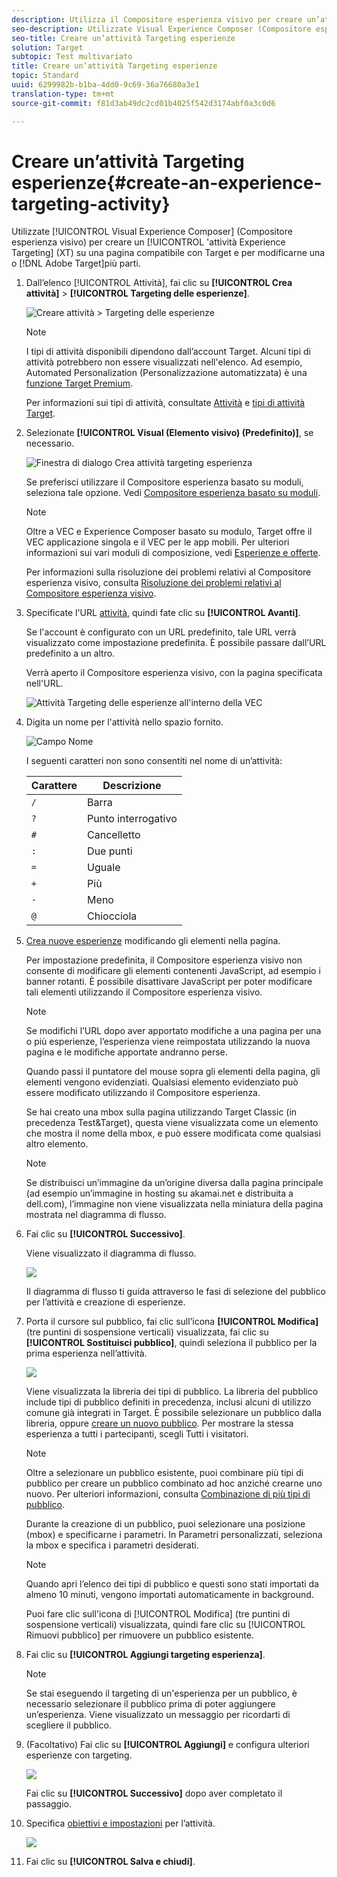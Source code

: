 ```yaml
---
description: Utilizza il Compositore esperienza visivo per creare un’attività Targeting esperienze su una pagina abilitata per Target e modificarne alcune parti della pagina in Target.
seo-description: Utilizzate Visual Experience Composer (Compositore esperienza visivo) per creare un'attività di targeting delle esperienze su una pagina compatibile con Target e per modificarne una o più parti all'interno di Adobe Target.
seo-title: Creare un’attività Targeting esperienze
solution: Target
subtopic: Test multivariato
title: Creare un’attività Targeting esperienze
topic: Standard
uuid: 6299982b-b1ba-4dd0-9c69-36a76680a3e1
translation-type: tm+mt
source-git-commit: f81d3ab49dc2cd01b4025f542d3174abf0a3c0d6

---
```



# Creare un’attività Targeting esperienze{#create-an-experience-targeting-activity}

Utilizzate [!UICONTROL Visual Experience Composer] (Compositore esperienza visivo) per creare un [!UICONTROL &#39;attività Experience Targeting] (XT) su una pagina compatibile con Target e per modificarne una o [!DNL Adobe Target]più parti.

1. Dall’elenco [!UICONTROL Attività], fai clic su **[!UICONTROL Crea attività]** &gt; **[!UICONTROL Targeting delle esperienze]**.

   ![Creare attività &gt; Targeting delle esperienze](/help/c-activities/t-experience-target/t-xt-create/assets/xt_select-1.png)

   >[!NOTE]
   >
   >I tipi di attività disponibili dipendono dall’account Target. Alcuni tipi di attività potrebbero non essere visualizzati nell&#39;elenco. Ad esempio, Automated Personalization (Personalizzazione automatizzata) è una [funzione Target Premium](/help/c-intro/intro.md#premium).

   Per informazioni sui tipi di attività, consultate [Attività](../../../c-activities/activities.md#concept_D317A95A1AB54674BA7AB65C7985BA03) e [tipi di attività Target](/help/c-activities/target-activities-guide.md).

1. Selezionate **[!UICONTROL Visual (Elemento visivo) (Predefinito)]**, se necessario.

   ![Finestra di dialogo Crea attività targeting esperienza](/help/c-activities/t-experience-target/t-xt-create/assets/form_url-new.png)

   Se preferisci utilizzare il Compositore esperienza basato su moduli, seleziona tale opzione. Vedi [Compositore esperienza basato su moduli](https://marketing.adobe.com/resources/help/en_US/target/target/t_form_experience_composer.html).

   >[!NOTE]
   >
   >Oltre a VEC e Experience Composer basato su modulo, Target offre il VEC applicazione singola e il VEC per le app mobili. Per ulteriori informazioni sui vari moduli di composizione, vedi [Esperienze e offerte](/help/c-experiences/experiences.md).

   Per informazioni sulla risoluzione dei problemi relativi al Compositore esperienza visivo, consulta [Risoluzione dei problemi relativi al Compositore esperienza visivo](../../../c-experiences/c-visual-experience-composer/r-troubleshoot-composer/troubleshoot-composer.md#reference_77743144F10143A3A89D56E116D296E4).

1. Specificate l&#39;URL [attività](../../../c-activities/t-experience-target/t-xt-create/xt-activity-url.md#concept_D28549AAA0A14E3BB5F05F32BE8ABC90), quindi fate clic su **[!UICONTROL Avanti]**.

   Se l&#39;account è configurato con un URL predefinito, tale URL verrà visualizzato come impostazione predefinita. È possibile passare dall’URL predefinito a un altro.

   Verrà aperto il Compositore esperienza visivo, con la pagina specificata nell&#39;URL.

   ![Attività Targeting delle esperienze all&#39;interno della VEC](/help/c-activities/t-experience-target/t-xt-create/assets/xt-in-vec.png)

1. Digita un nome per l&#39;attività nello spazio fornito.

   ![Campo Nome](/help/c-activities/t-experience-target/t-xt-create/assets/xt_name-new.png)

   I seguenti caratteri non sono consentiti nel nome di un’attività:

   | Carattere | Descrizione |
   |--- |--- |
   | `/` | Barra |
   | `?` | Punto interrogativo |
   | `#` | Cancelletto |
   | `:` | Due punti |
   | `=` | Uguale |
   | `+` | Più |
   | `-` | Meno |
   | `@` | Chiocciola |

1. [Crea nuove esperienze](../../../c-activities/t-experience-target/t-xt-create/xt-add-experience.md#task_454646F2895242D3B92DC395A0CE1A00) modificando gli elementi nella pagina.



   Per impostazione predefinita, il Compositore esperienza visivo non consente di modificare gli elementi contenenti JavaScript, ad esempio i banner rotanti. È possibile disattivare JavaScript per poter modificare tali elementi utilizzando il Compositore esperienza visivo.

   >[!NOTE]
   >
   >Se modifichi l’URL dopo aver apportato modifiche a una pagina per una o più esperienze, l’esperienza viene reimpostata utilizzando la nuova pagina e le modifiche apportate andranno perse.

   Quando passi il puntatore del mouse sopra gli elementi della pagina, gli elementi vengono evidenziati. Qualsiasi elemento evidenziato può essere modificato utilizzando il Compositore esperienza.

   Se hai creato una mbox sulla pagina utilizzando Target Classic (in precedenza Test&amp;Target), questa viene visualizzata come un elemento che mostra il nome della mbox, e può essere modificata come qualsiasi altro elemento.

   >[!NOTE]
   >
   >Se distribuisci un’immagine da un’origine diversa dalla pagina principale (ad esempio un’immagine in hosting su akamai.net e distribuita a dell.com), l’immagine non viene visualizzata nella miniatura della pagina mostrata nel diagramma di flusso.

1. Fai clic su **[!UICONTROL Successivo]**.

   Viene visualizzato il diagramma di flusso.

   ![](assets/xt_diagram.png)

   Il diagramma di flusso ti guida attraverso le fasi di selezione del pubblico per l’attività e creazione di esperienze.
1. Porta il cursore sul pubblico, fai clic sull’icona **[!UICONTROL Modifica]** (tre puntini di sospensione verticali) visualizzata, fai clic su **[!UICONTROL Sostituisci pubblico]**, quindi seleziona il pubblico per la prima esperienza nell’attività.

   ![](assets/xt_change_audience.png)

   Viene visualizzata la libreria dei tipi di pubblico. La libreria del pubblico include tipi di pubblico definiti in precedenza, inclusi alcuni di utilizzo comune già integrati in Target. È possibile selezionare un pubblico dalla libreria, oppure [creare un nuovo pubblico](../../../c-target/c-audiences/audiences.md#concept_65BE870D290E412D8BBF557EEA67C271). Per mostrare la stessa esperienza a tutti i partecipanti, scegli Tutti i visitatori.

   >[!NOTE]
   >
   >Oltre a selezionare un pubblico esistente, puoi combinare più tipi di pubblico per creare un pubblico combinato ad hoc anziché crearne uno nuovo. Per ulteriori informazioni, consulta [Combinazione di più tipi di pubblico](../../../c-target/combining-multiple-audiences.md#concept_A7386F1EA4394BD2AB72399C225981E5).

   Durante la creazione di un pubblico, puoi selezionare una posizione (mbox) e specificarne i parametri. In Parametri personalizzati, seleziona la mbox e specifica i parametri desiderati.

   >[!NOTE]
   >
   >Quando apri l’elenco dei tipi di pubblico e questi sono stati importati da almeno 10 minuti, vengono importati automaticamente in background.

   Puoi fare clic sull&#39;icona di [!UICONTROL Modifica] (tre puntini di sospensione verticali) visualizzata, quindi fare clic su [!UICONTROL Rimuovi pubblico] per rimuovere un pubblico esistente.
1. Fai clic su **[!UICONTROL Aggiungi targeting esperienza]**.

   >[!NOTE]
   >
   >Se stai eseguendo il targeting di un&#39;esperienza per un pubblico, è necessario selezionare il pubblico prima di poter aggiungere un’esperienza. Viene visualizzato un messaggio per ricordarti di scegliere il pubblico.

1. (Facoltativo) Fai clic su **[!UICONTROL Aggiungi]** e configura ulteriori esperienze con targeting.

   ![](assets/xt_add_xt.png)

   Fai clic su **[!UICONTROL Successivo]** dopo aver completato il passaggio.
1. Specifica [obiettivi e impostazioni](../../../c-activities/t-experience-target/t-xt-create/xt-goals-and-settings.md#reference_B25389FD6F3A4989801E740364B089CC) per l’attività.

   ![](assets/xt_settings.png)

1. Fai clic su **[!UICONTROL Salva e chiudi]**.
